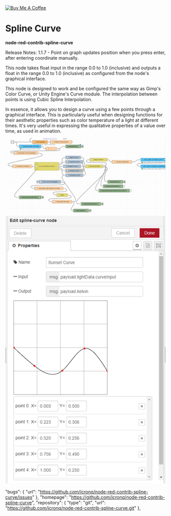 <a href="https://www.buymeacoffee.com/DXdQf4w" target="_blank"><img src="https://www.buymeacoffee.com/assets/img/custom_images/yellow_img.png" alt="Buy Me A Coffee"></a>

# Spline Curve
**node-red-contrib-spline-curve**

Release Notes:
1.1.7 - Point on graph updates position when you press enter, after entering coordinate manually.

This node takes float input in the range 0.0 to 1.0 (inclusive) and outputs a float in the range 0.0 to 1.0 (inclusive) as configured from the node's graphical interface.

This node is designed to work and be configured the same way as Gimp's Color Curve, or Unity Engine's Curve module.  The interpolation between points is using Cubic Spline Interpolation.

In essence, it allows you to design a curve using a few points through a graphical interface.  This is particularly useful when designing functions for their aesthetic properties such as color temperature of a light at different times. It's very useful in expressing the qualitative properties of a value over time, as used in animation.

![Alt text](https://raw.githubusercontent.com/jcronq/node-red-contrib-spline-curve/master/images/ColorTemperature_practical.PNG)
![Alt text](https://raw.githubusercontent.com/jcronq/node-red-contrib-spline-curve/master/images/sunsetCurve_edit.PNG)

"bugs": {
        "url": "https://github.com/jcronq/node-red-contrib-spline-curve/issues"
    },
    "homepage": "https://github.com/jcronq/node-red-contrib-spline-curve",
    "repository": {
        "type": "git",
        "url": "https://github.com/jcronq/node-red-contrib-spline-curve.git"
    },
